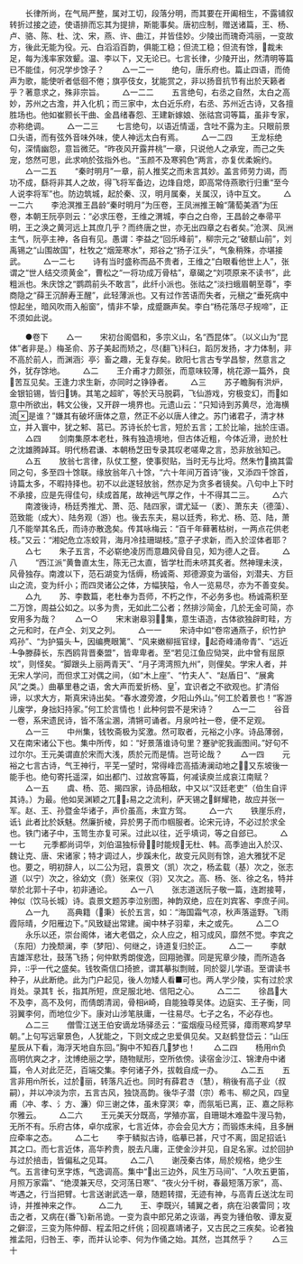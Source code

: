 <!-- { "loadSidebar": true } -->
　　长律所尚，在气局严整，属对工切，段落分明，而其要在开阖相生，不露铺叙转折过接之迹，使语排而忘其为提排，斯能事矣。唐初应制，赠送诸篇，王、杨、卢、骆、陈、杜、沈、宋，燕、许、曲江，并皆佳妙。少陵出而瑰奇鸿丽，一变故方，後此无能为役。元、白滔滔百韵，俱能工稳；但流工稳；但流有馀，裁未足，每为浅率家效颦。温、李以下，又无论已。七言长律，少陵开出，然清明等篇已不能佳，何况学步馀子？
　　△一二一
　　绝句，唐乐府也。篇止四语，而倚声为歌，能使听者低徊不倦；旗亭伎女，犹能赏之，非以扬音抗节有出於天籁者乎？著意求之，殊非宗旨。
　　△一二二
　　五言绝句，右丞之自然，太白之高妙，苏州之古澹，并入化机；而三家中，太白近乐府，右丞、苏州近古诗，又各擅胜场也。他如崔颢长干曲、金昌绪春怨、王建新嫁娘、张祜宫词等篇，虽非专家，亦称绝调。
　　△一二三
　　七言绝句，以语近情遥，含吐不露为主。只眼前景口头语，而有弦外音味外味，使人神远太白有焉。
　　△一二四
　　王龙标绝句，深情幽怨，意旨微茫。“昨夜风开露井桃”一章，只说他人之承宠，而己之失宠，悠然可思，此求响於弦指外也。“玉颜不及寒鸦色”两言，亦复优柔婉约。
　　△一二五
　　“秦时明月”一章，前人推奖之而未言其妙。盖言师劳力谒，而功不成，繇将非其人之故，得飞将军备边，边烽自熄，即高常侍燕歌行归重“至今人说李将军”也。防边筑城，起於秦、汉，明月属秦，关属汉，诗中互文。
　　△一二六
　　李沧溟推王昌龄“秦时明月”为压卷，王凤洲推王翰“蒲萄美酒”为压卷，本朝王阮亭则云：“必求压卷，王维之渭城，李白之白帝，王昌龄之奉帚平明，王之涣之黄河远上其庶几乎？而终唐之世，亦无出四章之右者矣。”沧溟、凤洲主气，阮亭主神，各自有见。愚谓：李益之“回乐峰前”，柳宗元之“破额山前”，刘禹锡之“山围故国”，杜牧之“烟笼寒水”，郑谷之“扬子江头”，气象稍殊，亦堪接武。
　　△一二七
　　诗有当时盛称而品不贵者，王维之“白眼看他世上人”，张谓之“世人结交须黄金”，曹松之“一将功成万骨枯”，章碣之“刘项原来不读书”，此粗派也。朱庆馀之“鹦鹉前头不敢言”，此纤小派也。张祜之“淡扫蛾眉朝至尊”，李商隐之“薛王沉醉寿王醒”，此轻薄派也。又有过作苦语而失者，元稹之“垂死病中惊起坐，暗风吹雨入船窗”，情非不挚，成蹙蹶声矣。李白“杨花落尽子规啼”，正不须如此说。

　　●卷下
　　△一
　　宋初台阁倡和，多宗义山，名“西昆体”。（以义山为“昆体”者非是。）梅圣俞、苏子美起而矫之，尽{翻飞}科臼，蹈厉发扬，才力体制，非不高於前人，而渊涵氵亭氵畜之趣，无复存矣。欧阳七言古专学昌黎，然意言之外，犹存馀地。
　　△二
　　王介甫才力颇张，而意味较薄，桃花源一篇外，良苦互见矣。王逢力求生新，亦同时之铮铮者。
　　△三
　　苏子瞻胸有洪炉，金银铅锡，皆归铸。其笔之超旷，等於天马脱羁，飞仙游戏，穷极变幻，而如意中所欲出，韩文公後，又开辟一境界也。元遗山云：“只知诗到苏黄尽，沧海横流是谁？”嫌其有破坏唐体之意，然正不必以唐人律之。苏门诸君子，清才林立，并入寰中，犹之邾、莒已。苏诗长於七言，短於五言；工於比喻，拙於庄语。
　　△四
　　剑南集原本老杜，殊有独造境地，但古体近粗，今体近滑，逊於杜之沈雄腾踔耳。明代杨君谦、本朝杨芝田专录其叹老嗟卑之言，恐非放翁知己。
　　△五
　　放翁七言律，队仗工整，使事熨贴，当时无与比埒。然朱竹摘其雷同之句，多至四十馀联。缘放翁年八十馀，“六十年间万首诗”後，又添四千馀首，诗篇太多，不暇持择也。初不以此遂轻放翁，然亦足为贪多者镜矣。八句中上下时不承接，应是先得佳句，续成首尾，故神远气厚之作，十不得其二三。
　　△六
　　南渡後诗，杨廷秀推尤、萧、范、陆四家，谓尤延一（袤）、萧东夫（德藻）、范致能（成大）、陆务观（游）也。後去东夫，易以廷秀，称尤、杨、范、陆，萧几不能举其名氏，而诗亦散逸矣。传其咏梅云：“百千年藓著枯树，一两点花供老枝。”又云：“湘妃危立冻蛟背，海月冷挂珊瑚枝。”意孑孑求新，而入於涩体者耶？
　　△七
　　朱子五言，不必崭绝凌厉而意趣风骨自见，知为德人之音。
　　△八
　　“西江派”黄鲁直太生，陈无己太直，皆学杜而未哜其炙者。然神理未浃，风骨独存。南渡以下，范石湖变为恬缛，杨诚斋、郑德源变为谐俗，刘潜夫、方巨山之流，变为纤小；而四灵诸公之体，方幅狭隘，令人一览易尽，亦为不善变矣。
　　△九
　　苏、李数篇，老杜奉为吾师，不朽之作，不必务多也。杨诚斋积至二万馀，周益公如之。以多为贵，无如此二公者；然排沙简金，几於无金可简，亦安用多为哉？
　　△一○
　　宋末谢皋羽集，意生语造，古体欲独辟町畦，方之元和时，在卢仝、刘叉之列。
　　△一一
　　宋诗中如“卷帘通燕子，织竹护鸡孙”、“为护猫头┺，因编麂眼篱”、“风来嫩柳摇官绿，起奇峰涌帝青”、“远近┺争滕薛长，东西鸥背晋秦盟”，皆卑卑者。至“若见江鱼应恸哭，此中曾有屈原坟”，则怪矣。“脚跟头上丽两青天”、“月子湾湾照九州”，则俚矣。学宋人者，并无宋人学问，而但求工对偶之间，（如“木上座”、“竹夫人”、“赵盾日”、“展禽风”之类。）曲摹里巷之语，舍大声而爱折杨、皇，宜识者之不欲观也。扩清俗谛，以求大方，斯真宋诗出矣。“春水渡旁渡，夕阳山外山。”何工於着景也！“客游儿废学，身拙妇持家。”何工於言情也！此种何尝不是宋诗？
　　△一二
　　谷音一卷，系宋遗民诗，皆不落尘溷，清锵可诵者。月泉吟社一卷，便不足观。
　　△一三
　　中州集，钱牧斋极为奖激。然可取者，元裕之小序。诗品薄弱，又在南宋诸公下也。集中所传，如：“好景落谁诗句里？蹇驴驼我画图间。”好句不过尔尔。王元美谓直於宋而大浅，质於元而是情。岂苛论哉？
　　△一四
　　元裕之七言古诗，气王神行，平芜一望时，常得峰峦高插涛澜动地之，又东坡後一能手也。绝句寄托遥深，如出都门、过故宫等篇，何减读庾兰成哀江南赋？
　　△一五
　　虞、杨、范、揭四家，诗品相敌，中又以“汉廷老吏”（伯生自评其诗。）为最。他如吴渊颖之兀，易之之流利，萨天锡之鲜耀艳，故应并张一军。赵、王、孙暨金华诸子，声价虽高，未宜方驾。
　　△一六
　　铁崖乐府，诋讠此者比於妖魅。然廉折棱，异於男子而巾帼服者。论宋元诗，不必过於求全也。铁门诸子中，玉笥生亦复可采。过此以往，近乎填词，等之自郐已。
　　△一七
　　元季都尚词华，刘伯温独标骨，时能规无杜、韩。高季迪出入於汉、魏让克、唐、宋诸家；特才调过人，步蹊未化，故变元风则有馀，追大雅犹不足也。要之，明初辞人，以二公为冠，袁景文（凯）次之，杨孟载（基）次之，张志道（以宁）次之，徐幼文（贲）张来仪（羽）又次之。高、杨、张、徐之名，特并举於北郭十子中，初非通论。
　　△一八
　　张志道送阮子敬一篇，连跗接萼，神似（饮马长城）诗。袁景文题苏李泣别图，神韵双绝，应在刘宾客、李庶子间。
　　△一九
　　高典籍（秉）长於五言，如：“海国霜气凉，秋声落遥野。飞雨霞际晴，夕阳雁边下。”风致疑出常建。闽中林子羽辈，未之或先。
　　△二○
　　永乐以还，崇台阁体，诸大老倡之，众人应之，相习成风，靡然不觉。李宾之（东阳）力挽颓澜，李（梦阳）、何继之，诗道复归於正。
　　△二一
　　李献吉雄浑悲壮，鼓荡飞扬；何仲默秀朗俊逸，回翔驰骤。同是宪章少陵，而所造各异，乎一代之盛矣。钱牧斋信口掎摭，谓其摹拟剽贼，同於婴儿学语。至谓读书种子，从此断绝。此为门户起见，後人勿矮人看■可也。两人学少陵，实有过於求肖处。录其钅长，指其所短，庶足服北地、信阳之心。
　　△二二
　　徐昌大不及李，高不及何，而倩朗清润，骨相崎，自能独尊吴体。边庭实、王子衡，同羽翼李何，而地位少下。康对山涉笔肤庸，一往易尽。七子之名，不必存也。
　　△二三
　　僧雪江送王伯安谪龙场驿丞云：“蛮烟瘦马经荒驿，瘴雨寒鸡梦早朝。”上句写远窜景色，人犹能之，下则文成之忠爱俱见矣。又赵鹤登岱云：“山压星辰从下看，海浮天地自东回。”胸中不知吞几梦也！
　　△二四
　　杨用负高明伉爽之才，沈博绝丽之学，随物赋形，空所依傍。读宿金沙江、锦津舟中诸篇，令人对此茫茫，百端交集。李何诸子外，拔戟自成一办。
　　△二五
　　五言非用所长，过於丽，转落凡近也。同时有薛君き（慧），稍後有高子业（叔嗣），并以冲淡为宗，五言古风，独饶高韵。後华子潜（宗）希韦、柳之风，四皇甫（冲、孝、氵方、濂）仰三谢之体，虽未穿溟氵幸，而氛垢已离，正、嘉之际称尔雅云。
　　△二六
　　王元美天分既高，学殖亦富，自珊瑚木难盈牛溲马勃，无所不有。乐府古体，卓尔成家，七言近体，亦会会见大方；而锻炼未纯，且多酬应牵率之态。
　　△二七
　　李于鳞拟古诗，临摹已甚，尺寸不离，固足招诋讠其之口。而七言近体，高华矜贵，脱去凡庸，正使金沙并见，自足名家。过於回护与过於掊击，皆偏私之见耳。
　　△二八
　　谢茂秦古体，局於规格，绝少生气。五言律句烹字炼，气逸调高。集中“出三边外，风生万马间”、“人吹五更笛，月照万家霜”、“绝漠兼天尽，交河荡日寒”、“夜火分千树，春最短落万家”，高、岑遇之，行当把臂。七言送谢武选一章，随题转摺，无迹有神，与高青丘送沈左司诗，并推神来之作。
　　△二九
　　王、李既兴，辅翼之者，病在沿袭雷同；攻击之者，又病在{番飞}新吊诡。一变为袁中郎兄弟之诙谐，再变为锺伯敬、谭友夏之僻涩，三变为陈仲醇、程孟阳之纤佻；回视嘉靖诸子，又古民之三疾矣。论者独推孟阳，归咎王、李，而并认论李、何为作俑之始。其然，岂其然乎？
　　△三十
